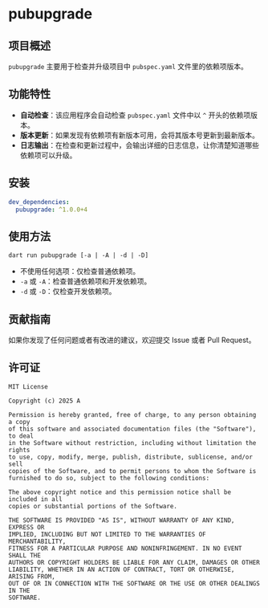 # pubupgrade

## 项目概述

`pubupgrade` 主要用于检查并升级项目中 `pubspec.yaml` 文件里的依赖项版本。

## 功能特性

- **自动检查**：该应用程序会自动检查 `pubspec.yaml` 文件中以 `^` 开头的依赖项版本。
- **版本更新**：如果发现有依赖项有新版本可用，会将其版本号更新到最新版本。
- **日志输出**：在检查和更新过程中，会输出详细的日志信息，让你清楚知道哪些依赖项可以升级。

## 安装

```yaml
dev_dependencies:
  pubupgrade: ^1.0.0+4
```

## 使用方法
```
dart run pubupgrade [-a | -A | -d | -D]
```
- 不使用任何选项：仅检查普通依赖项。
- `-a` 或 `-A`：检查普通依赖项和开发依赖项。
- `-d` 或 `-D`：仅检查开发依赖项。

## 贡献指南

如果你发现了任何问题或者有改进的建议，欢迎提交 Issue 或者 Pull Request。

## 许可证

``` MIT License
MIT License

Copyright (c) 2025 A

Permission is hereby granted, free of charge, to any person obtaining a copy
of this software and associated documentation files (the "Software"), to deal
in the Software without restriction, including without limitation the rights
to use, copy, modify, merge, publish, distribute, sublicense, and/or sell
copies of the Software, and to permit persons to whom the Software is
furnished to do so, subject to the following conditions:

The above copyright notice and this permission notice shall be included in all
copies or substantial portions of the Software.

THE SOFTWARE IS PROVIDED "AS IS", WITHOUT WARRANTY OF ANY KIND, EXPRESS OR
IMPLIED, INCLUDING BUT NOT LIMITED TO THE WARRANTIES OF MERCHANTABILITY,
FITNESS FOR A PARTICULAR PURPOSE AND NONINFRINGEMENT. IN NO EVENT SHALL THE
AUTHORS OR COPYRIGHT HOLDERS BE LIABLE FOR ANY CLAIM, DAMAGES OR OTHER
LIABILITY, WHETHER IN AN ACTION OF CONTRACT, TORT OR OTHERWISE, ARISING FROM,
OUT OF OR IN CONNECTION WITH THE SOFTWARE OR THE USE OR OTHER DEALINGS IN THE
SOFTWARE.
```